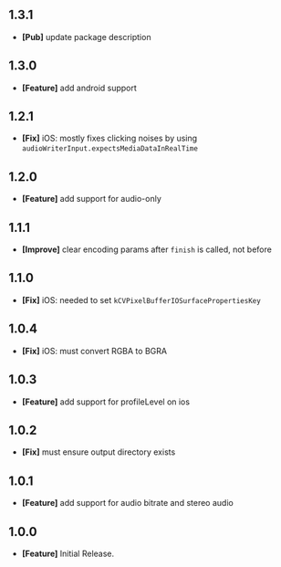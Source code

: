 ## 1.3.1
* **[Pub]** update package description

## 1.3.0
* **[Feature]** add android support

## 1.2.1
* **[Fix]** iOS: mostly fixes clicking noises by using `audioWriterInput.expectsMediaDataInRealTime`

## 1.2.0
* **[Feature]** add support for audio-only

## 1.1.1
* **[Improve]** clear encoding params after `finish` is called, not before

## 1.1.0
* **[Fix]** iOS: needed to set `kCVPixelBufferIOSurfacePropertiesKey`

## 1.0.4
* **[Fix]** iOS: must convert RGBA to BGRA

## 1.0.3
* **[Feature]** add support for profileLevel on ios

## 1.0.2
* **[Fix]** must ensure output directory exists

## 1.0.1
* **[Feature]** add support for audio bitrate and stereo audio

## 1.0.0
* **[Feature]** Initial Release.

